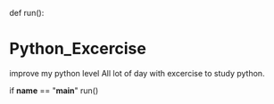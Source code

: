 def run():

# Python_Excercise
improve my python level
All lot of day with excercise to study python.

if __name__ == "__main__"
    run()
    
